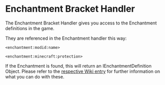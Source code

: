 # Enchantment Bracket Handler

The Enchantment Bracket Handler gives you access to the Enchantment definitions in the game.

They are referenced in the Enchantment handler this way:

```zenscript
<enchantment:modid:name>

<enchantment:minecraft:protection>
```

If the Enchantment is found, this will return an IEnchantmentDefinition Object. Please refer to the [respective Wiki entry](/Vanilla/Enchantments/IEnchantmentDefinition/) for further information on what you can do with these.
